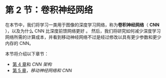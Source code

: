 # 第 2 节：卷积神经网络

在本节中，我们将学习一类用于图像的深度学习网络，称为**卷积神经网络**（ **CNN** ），以及为什么 CNN 比深度前馈网络更好 。 然后，我们将研究如何减少深度学习网络所需的计算成本，并看到移动神经网络不过是经过修改以具有更少参数和更少内存的 CNN。

本节将介绍以下章节：

*   [第 4 章](../Text/4.html)和 *CNN 架构*
*   [第 5 章](../Text/5.html)，*移动神经网络和 CNN*